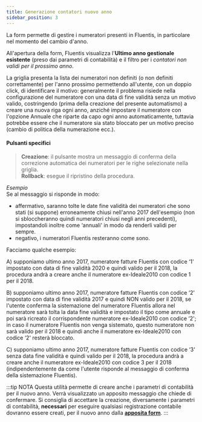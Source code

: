 ```yaml
---
title: Generazione contatori nuovo anno
sidebar_position: 3
---
```


La form permette di gestire i numeratori presenti in Fluentis, in particolare nel momento del cambio d'anno.

All'apertura della form, Fluentis visualizza l'**Ultimo anno gestionale esistente** (preso dai parametri di contabilità) e il filtro per i *contatori non validi per il prossimo anno*.

La griglia presenta la lista dei numeratori non definiti (o non definiti correttamente) per l'anno prossimo permettendo all'utente, con un doppio click, di identificare il motivo: generalmente il problema risiede nella configurazione del numeratore con una data di fine validità senza un motivo valido, costringendo (prima della creazione del presente automatismo) a creare una nuova riga ogni anno, anziché impostare il numeratore con l'opzione Annuale che riparte da capo ogni anno automaticamente, tuttavia potrebbe essere che il numeratore sia stato bloccato per un motivo preciso (cambio di politica della numerazione ecc.).

#### Pulsanti specifici 

> **Creazione**: il pulsante mostra un messaggio di conferma della correzione automatica dei numeratori per le righe selezionate nella griglia.  
> **Rollback**: esegue il ripristino della procedura.

*Esempio*  
Se al messaggio si risponde in modo:  
- affermativo, saranno tolte le date fine validità dei numeratori che sono stati (si suppone) erroneamente chiusi nell'anno 2017 dell'esempio (non si sbloccheranno quindi numeratori chiusi negli anni precedenti), impostandoli inoltre come ‘annuali' in modo da renderli validi per sempre.  
- negativo, i numeratori Fluentis resteranno come sono.


Facciamo qualche esempio:

A) supponiamo ultimo anno 2017, numeratore fatture Fluentis con codice ‘1' impostato con data di fine validità 2020 e quindi valido per il 2018, la procedura andrà a creare anche il numeratore ex-Ideale2010 con codice 1 per il 2018.

B) supponiamo ultimo anno 2017, numeratore fatture Fluentis con codice ‘2' impostato con data di fine validità 2017 e quindi NON valido per il 2018, se l'utente conferma la sistemazione del numeratore Fluentis allora nel numeratore sarà tolta la data fine validità e impostato il tipo come annuale e poi sarà ricreato il corrispondente numeratore ex-Ideale2010 con codice ‘2'; in caso il numeratore Fluentis non venga sistemato, questo numeratore non sarà valido per il 2018 e quindi anche il numeratore ex-Ideale2010 con codice ‘2' resterà bloccato.

C) supponiamo ultimo anno 2017, numeratore fatture Fluentis con codice ‘3' senza data fine validità e quindi valido per il 2018, la procedura andrà a creare anche il numeratore ex-Ideale2010 con codice 3 per il 2018 (indipendentemente da come l'utente risponde al messaggio di conferma della sistemazione Fluentis).

:::tip NOTA
Questa utilità permette di creare anche i parametri di contabilità per il nuovo anno. Verrà visualizzato un apposito messaggio che chiede di confermare. Si consiglia di accettare la creazione, diversamente i parametri di contabilità, **necessari** per eseguire qualsiasi registrazione contabile dovranno essere creati, per il nuovo anno dalla [**apposita form**](/docs/configurations/parameters/finance/accounting-parameters).
:::
